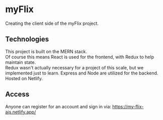 # myFlix 

Creating the client side of the myFlix project.

## Technologies

This project is built on the MERN stack.  
Of course this means React is used for the frontend, with Redux to help maintain state.  
Redux wasn't actually necessary for a project of this scale, but we implemented just to learn.
Express and Node are utilized for the backend.  
Hosted on Netlify.

## Access

Anyone can register for an account and sign in via:
<a target="_blank"> https://my-flix-ajs.netlify.app/ </a>
